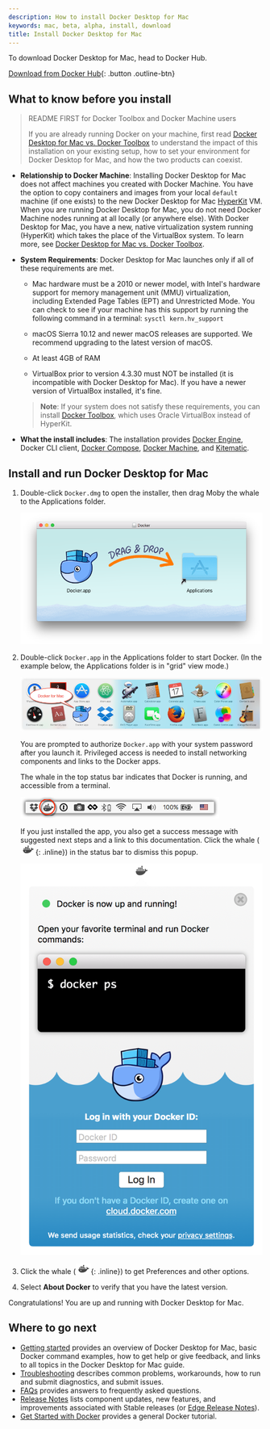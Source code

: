 ```yaml
---
description: How to install Docker Desktop for Mac
keywords: mac, beta, alpha, install, download
title: Install Docker Desktop for Mac
---
```


To download Docker Desktop for Mac, head to Docker Hub.

[Download from Docker Hub](https://hub.docker.com/editions/community/docker-ce-desktop-mac){: .button .outline-btn}

##  What to know before you install

> README FIRST for Docker Toolbox and Docker Machine users
>
>If you are already running Docker on your machine, first read
[Docker Desktop for Mac vs. Docker Toolbox](docker-toolbox.md) to understand the
impact of this installation on your existing setup, how to set your environment
for Docker Desktop for Mac, and how the two products can coexist.

* **Relationship to Docker Machine**: Installing Docker Desktop for Mac does not affect
  machines you created with Docker Machine. You have the option to copy
  containers and images from your local `default` machine (if one exists) to the
  new Docker Desktop for Mac [HyperKit](https://github.com/docker/HyperKit/) VM. When
  you are running Docker Desktop for Mac, you do not need Docker Machine nodes running
  at all locally (or anywhere else). With Docker Desktop for Mac, you have a new, native
  virtualization system running (HyperKit) which takes the place of the
  VirtualBox system. To learn more, see
  [Docker Desktop for Mac vs. Docker Toolbox](docker-toolbox.md).

* **System Requirements**: Docker Desktop for Mac launches only if all of these
  requirements are met.

  - Mac hardware must be a 2010 or newer model, with Intel's hardware support for memory
    management unit (MMU) virtualization, including Extended Page Tables (EPT) and
    Unrestricted Mode. You can check to see if your machine has this support by
    running the following command  in a terminal: `sysctl kern.hv_support`

  - macOS Sierra 10.12 and newer macOS releases are supported. We recommend
    upgrading to the latest version of macOS.

  - At least 4GB of RAM

  - VirtualBox prior to version 4.3.30 must NOT be installed (it is incompatible
    with Docker Desktop for Mac). If you have a newer version of VirtualBox installed, it's fine.

  > **Note**: If your system does not satisfy these requirements, you can
  > install [Docker Toolbox](/toolbox/overview.md), which uses Oracle VirtualBox
  > instead of HyperKit.

* **What the install includes**: The installation provides
  [Docker Engine](/engine/userguide/), Docker CLI client,
  [Docker Compose](/compose/), [Docker Machine](/machine/overview/), and [Kitematic](/kitematic/userguide.md).

## Install and run Docker Desktop for Mac

1.  Double-click `Docker.dmg` to open the installer, then drag Moby the whale to
    the Applications folder.

      ![Install Docker app](images/docker-app-drag.png)

2.  Double-click `Docker.app` in the Applications folder to start Docker. (In the example below, the Applications folder is in "grid" view mode.)

      ![Docker app in Hockeyapp](images/docker-app-in-apps.png)

      You are prompted to authorize `Docker.app` with your system password after you launch it.
      Privileged access is needed to install networking components and links to the Docker apps.

      The whale in the top status bar indicates that Docker is running, and accessible from a terminal.

      ![Whale in menu bar](images/whale-in-menu-bar.png)

    If you just installed the app, you also get a success message with suggested
    next steps and a link to this documentation. Click the whale (![whale
    menu](images/whale-x.png){: .inline}) in the status bar to
    dismiss this popup.

      ![Startup information](images/mac-install-success-docker-cloud.png)

3.  Click the whale (![whale menu](images/whale-x.png){: .inline}) to get
Preferences and other options.
4.  Select **About Docker** to verify that you have the latest version.

Congratulations! You are up and running with Docker Desktop for Mac.

## Where to go next

* [Getting started](index.md) provides an overview of Docker Desktop for Mac, basic
  Docker command examples, how to get help or give feedback, and links to all
  topics in the Docker Desktop for Mac guide.
* [Troubleshooting](troubleshoot.md) describes common problems, workarounds, how
  to run and submit diagnostics, and submit issues.
* [FAQs](faqs.md) provides answers to frequently asked questions.
* [Release Notes](release-notes.md) lists component updates, new features, and
  improvements associated with Stable releases (or [Edge Release
  Notes](edge-release-notes.md)).
* [Get Started with Docker](/get-started/) provides a general Docker tutorial.

